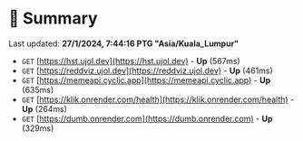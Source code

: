 # 📖 Summary
Last updated: **27/1/2024, 7:44:16 PTG "Asia/Kuala_Lumpur"**

- `GET` [https://hst.ujol.dev](https://hst.ujol.dev) - **Up** (567ms)
- `GET` [https://reddviz.ujol.dev](https://reddviz.ujol.dev) - **Up** (461ms)
- `GET` [https://memeapi.cyclic.app](https://memeapi.cyclic.app) - **Up** (635ms)
- `GET` [https://klik.onrender.com/health](https://klik.onrender.com/health) - **Up** (264ms)
- `GET` [https://dumb.onrender.com](https://dumb.onrender.com) - **Up** (329ms)
